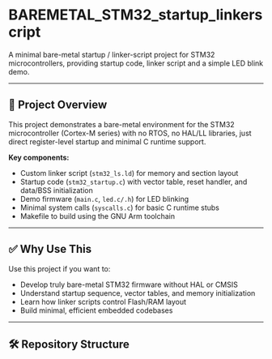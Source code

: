 # BAREMETAL_STM32_startup_linkerscript  
A minimal bare-metal startup / linker-script project for STM32 microcontrollers, providing startup code, linker script and a simple LED blink demo.

---

## 🧩 Project Overview  
This project demonstrates a bare-metal environment for the STM32 microcontroller (Cortex-M series) with no RTOS, no HAL/LL libraries, just direct register-level startup and minimal C runtime support.  

**Key components:**  
- Custom linker script (`stm32_ls.ld`) for memory and section layout  
- Startup code (`stm32_startup.c`) with vector table, reset handler, and data/BSS initialization  
- Demo firmware (`main.c`, `led.c/.h`) for LED blinking  
- Minimal system calls (`syscalls.c`) for basic C runtime stubs  
- Makefile to build using the GNU Arm toolchain  

---

## ✅ Why Use This
Use this project if you want to:  
- Develop truly bare-metal STM32 firmware without HAL or CMSIS  
- Understand startup sequence, vector tables, and memory initialization  
- Learn how linker scripts control Flash/RAM layout  
- Build minimal, efficient embedded codebases  

---

## 🛠️ Repository Structure
